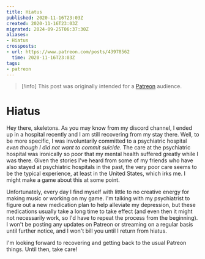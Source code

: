 ```yaml
---
title: Hiatus
published: 2020-11-16T23:03Z
created: 2020-11-16T23:03Z
migrated: 2024-09-25T06:37:30Z
aliases:
- Hiatus
crossposts:
- url: https://www.patreon.com/posts/43978562
  time: 2020-11-16T23:03Z
tags:
- patreon
---
```


> [!info]
> This post was originally intended for a [Patreon](../tags/patreon.md) audience.

# Hiatus

Hey there, skeletons. As you may know from my discord channel, I ended up in a hospital recently and I am still recovering from my stay there. Well, to be more specific, I was involuntarily committed to a psychiatric hospital _even though I did not want to commit suicide_. The care at the psychiatric hospital was ironically so poor that my mental health suffered greatly while I was there. Given the stories I've heard from some of my friends who have also stayed at psychiatric hospitals in the past, the very poor care seems to be the typical experience, at least in the United States, which irks me. I might make a game about this at some point.

Unfortunately, every day I find myself with little to no creative energy for making music or working on my game. I'm talking with my psychiatrist to figure out a new medication plan to help alleviate my depression, but these medications usually take a long time to take effect (and even then it might not necessarily work, so I'd have to repeat the process from the beginning). I won't be posting any updates on Patreon or streaming on a regular basis until further notice, and I won't bill you until I return from hiatus.

I'm looking forward to recovering and getting back to the usual Patreon things. Until then, take care!